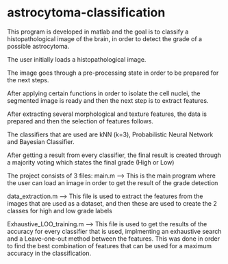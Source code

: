 # astrocytoma-classification

This program is developed in matlab and the goal is to classify a histopathological image of the brain, in order to detect the grade of a possible astrocytoma.

The user initially loads a histopathological image. 

The image goes through a pre-processing state in order to be prepared for the next steps. 

After applying certain functions in order to isolate the cell nuclei, the segmented image is ready and then the next step is to extract features. 

After extracting several morphological and texture features, the data is prepared and then the selection of features follows. 

The classifiers that are used are kNN (k=3), Probabilistic Neural Network and Bayesian Classifier. 

After getting a result from every classifier, the final result is created through a majority voting which states the final grade (High or Low)  




The project consists of 3 files:
main.m --> This is the main program where the user can load an image in order to get the result of the grade detection

data_extraction.m --> This file is used to extract the features from the images that are used as a dataset, and then these are used to create the 2 classes for high and low grade labels

Exhaustive_LOO_training.m --> This file is used to get the results of the accuracy for every classifier that is used, implmenting an exhaustive search and a Leave-one-out method between the features. This was done in order to find the best combination of features that can be used for a maximum accuracy in the classification.
